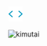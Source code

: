 <a href="https://bit.ly/gatere">
<img src="static/codegif.webp" width ="30">
</a>
<p align="left"> <img src="https://komarev.com/ghpvc/?username=gateremark &label=Profile%20views&color=430680&style=flat" alt="kimutai" /> </p>
